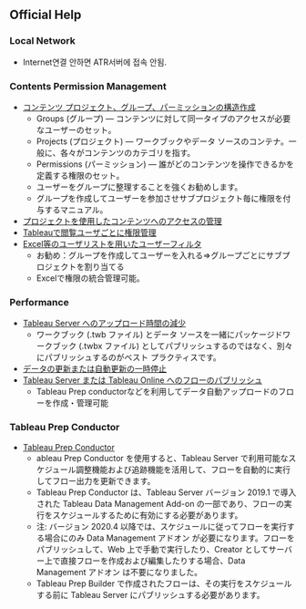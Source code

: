 ## Official Help

### Local Network

* Internet연결 안하면 ATR서버에 접속 안됨.

### Contents Permission Management

* [コンテンツ プロジェクト、グループ、パーミッションの構造作成](https://help.tableau.com/current/guides/everybody-install/ja-jp/everybody_admin_permissions.htm)
  * Groups (グループ) — コンテンツに対して同一タイプのアクセスが必要なユーザーのセット。
  * Projects (プロジェクト) — ワークブックやデータ ソースのコンテナ。一般に、各々がコンテンツのカテゴリを指す。
  * Permissions (パーミッション) — 誰がどのコンテンツを操作できるかを定義する権限のセット。
  * ユーザーをグループに整理することを強くお勧めします。
  * グループを作成してユーザーを参加させサブプロジェクト毎に権限を付与するマニュアル。
* [プロジェクトを使用したコンテンツへのアクセスの管理](https://help.tableau.com/current/server/ja-jp/projects.htm)
* [Tableauで閲覧ユーザごとに権限管理](https://blog.truestar.co.jp/tableau/20180503/1507/)
* [ Excel等のユーザリストを用いたユーザーフィルタ](https://newssdx.kcme.jp/tableautips-userfilter-security/)
  * お勧め：グループを作成してユーザーを入れる⇒グループごとにサブプロジェクトを割り当てる
  * Excelで権限の統合管理可能。

### Performance

* [Tableau Server へのアップロード時間の減少](https://help.tableau.com/current/pro/desktop/ja-jp/perf_reduce_upload_times.htm)
  * ワークブック (.twb ファイル) とデータ ソースを一緒にパッケージドワークブック (.twbx ファイル) としてパブリッシュするのではなく、別々にパブリッシュするのがベスト プラクティスです。
* [データの更新または自動更新の一時停止](https://help.tableau.com/current/pro/desktop/ja-jp/refresh.htm)
* [Tableau Server または Tableau Online へのフローのパブリッシュ](https://help.tableau.com/current/prep/ja-jp/prep_conductor_publish_flow.htm)
  * Tableau Prep conductorなどを利用してデータ自動アップロードのフローを作成・管理可能

### Tableau Prep Conductor

* [Tableau Prep Conductor](https://help.tableau.com/current/server/ja-jp/prep_publishserver_overview.htm)
  * ableau Prep Conductor を使用すると、Tableau Server で利用可能なスケジュール調整機能および追跡機能を活用して、フローを自動的に実行してフロー出力を更新できます。
  * Tableau Prep Conductor は、Tableau Server バージョン 2019.1 で導入された Tableau Data Management Add-on の一部であり、フローの実行をスケジュールするために有効にする必要があります。
  * 注: バージョン 2020.4 以降では、スケジュールに従ってフローを実行する場合にのみ Data Management アドオン が必要になります。フローをパブリッシュして、Web 上で手動で実行したり、Creator としてサーバー上で直接フローを作成および編集したりする場合、Data Management アドオン は不要になりました。
  * Tableau Prep Builder で作成されたフローは、その実行をスケジュールする前に Tableau Server にパブリッシュする必要があります。
